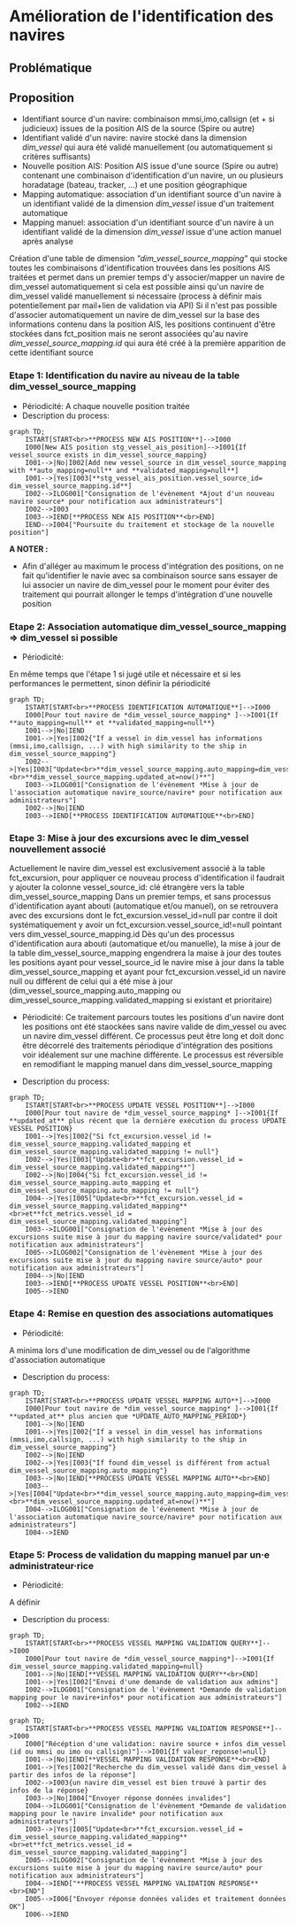 # Amélioration de l'identification des navires

## Problématique

## Proposition

* Identifiant source d'un navire: combinaison mmsi,imo,callsign (et + si judicieux) issues de la position AIS de la source (Spire ou autre)
* Identifiant validé d'un navire: navire stocké dans la dimension *dim_vessel* qui aura été validé manuellement (ou automatiquement si critères suffisants)
* Nouvelle position AIS: Position AIS issue d'une source (Spire ou autre) contenant une combinaison d'identification d'un navire, un ou plusieurs horadatage (bateau, tracker, ...) et une position géographique
* Mapping automatique: association d'un identifiant source d'un navire à un identifiant validé de la dimension *dim_vessel* issue d'un traitement automatique
* Mapping manuel: association d'un identifiant source d'un navire à un identifiant validé de la dimension *dim_vessel* issue d'une action manuel après analyse

Création d'une table de dimension *"dim_vessel_source_mapping"* qui stocke toutes les combinaisons d'identification trouvées dans les positions AIS traitées et permet dans un premier temps d'y associer/mapper un navire de dim_vessel automatiquement si cela est possible ainsi qu'un navire de dim_vessel validé manuellement si nécessaire (process à définir mais potentiellement par mail+lien de validation via API)
Si il n'est pas possible d'associer automatiquement un navire de dim_vessel sur la base des informations contenu dans la position AIS, les positions continuent d'être stockées dans fct_position mais ne seront associées qu'au navire *dim_vessel_source_mapping.id* qui aura été créé à la première apparition de cette identifiant source


### Etape 1: Identification du navire au niveau de la table dim_vessel_source_mapping
* Périodicité: A chaque nouvelle position traitée
* Description du process:
```mermaid
graph TD;
    ISTART[START<br>**PROCESS NEW AIS POSITION**]-->I000
    I000[New AIS position stg_vessel_ais_position]-->I001{If vessel_source exists in dim_vessel_source_mapping}
    I001-->|No|I002[Add new vessel_source in dim_vessel_source_mapping with **auto_mapping=null** and **validated_mapping=null**]
    I001-->|Yes|I003[**stg_vessel_ais_position.vessel_source_id= dim_vessel_source_mapping.id**]
    I002-->ILOG001["Consignation de l'évènement *Ajout d'un nouveau navire source* pour notification aux administrateurs"]
    I002-->I003
    I003-->IEND[**PROCESS NEW AIS POSITION**<br>END]
    IEND-->I004["Poursuite du traitement et stockage de la nouvelle position"]
```
**A NOTER :**
* Afin d'alléger au maximum le process d'intégration des positions, on ne fait qu'identifier le navie avec sa combinaison source sans essayer de lui associer un navire de dim_vessel pour le moment pour éviter des traitement qui pourrait allonger le temps d'intégration d'une nouvelle position
### Etape 2: Association automatique dim_vessel_source_mapping => dim_vessel si possible
* Périodicité:

En même temps que l'étape 1 si jugé utile et nécessaire et si les performances le permettent, sinon définir la périodicité
```mermaid
graph TD;
    ISTART[START<br>**PROCESS IDENTIFICATION AUTOMATIQUE**]-->I000
    I000[Pour tout navire de *dim_vessel_source_mapping* ]-->I001{If **auto_mapping=null** et **validated_mapping=null**}
    I001-->|No|IEND
    I001-->|Yes|I002{"If a vessel in dim_vessel has informations (mmsi,imo,callsign, ...) with high similarity to the ship in dim_vessel_source_mapping"}
    I002-->|Yes|I003["Update<br>**dim_vessel_source_mapping.auto_mapping=dim_vessel.id**<br>**dim_vessel_source_mapping.updated_at=now()**"]
    I003-->ILOG001["Consignation de l'évènement *Mise à jour de l'association automatique navire_source/navire* pour notification aux administrateurs"]
    I002-->|No|IEND
    I003-->IEND[**PROCESS IDENTIFICATION AUTOMATIQUE**<br>END]
```

### Etape 3: Mise à jour des excursions avec le dim_vessel nouvellement associé

Actuellement le navire dim_vessel est exclusivement associé à la table fct_excursion, pour appliquer ce nouveau process d'identification il faudrait y ajouter la colonne vessel_source_id: clé étrangère vers la table dim_vessel_source_mapping
Dans un premier temps, et sans processus d'identification ayant abouti (automatique et/ou manuel), on se retrouvera avec des excursions dont le fct_excursion.vessel_id=null par contre il doit systématiquement y avoir un fct_excursion.vessel_source_id!=null pointant vers dim_vessel_source_mapping.id
Dès qu'un des processus d'identification aura abouti (automatique et/ou manuelle), la mise à jour de la table dim_vessel_source_mapping engendrera la maise à jour des toutes les positions ayant pour vessel_source_id le navire mise à jour dans la table dim_vessel_source_mapping et ayant pour fct_excursion.vessel_id un navire null ou différent de celui qui a été mise à jour (dim_vessel_source_mapping.auto_mapping ou dim_vessel_source_mapping.validated_mapping si existant et prioritaire)

* Périodicité:
Ce traitement parcours toutes les positions d'un navire dont les positions ont été staockées sans navire valide de dim_vessel ou avec un navire dim_vessel différent.
Ce processus peut être long et doit donc être décorrelé des traitements périodique d'intégration des positions voir idéalement sur une machine différente.
Le processus est réversible en remodifiant le mapping manuel dans dim_vessel_source_mapping
 
* Description du process:
```mermaid
graph TD;
    ISTART[START<br>**PROCESS UPDATE VESSEL POSITION**]-->I000
    I000[Pour tout navire de *dim_vessel_source_mapping* ]-->I001{If **updated_at** plus récent que la dernière exécution du process UPDATE VESSEL POSITION}
    I001-->|Yes|I002{"Si fct_excursion.vessel_id != dim_vessel_source_mapping.validated_mapping et dim_vessel_source_mapping.validated_mapping != null"}
    I002-->|Yes|I003["Update<br>**fct_excursion.vessel_id = dim_vessel_source_mapping.validated_mapping**"]
    I002-->|No|I004{"Si fct_excursion.vessel_id != dim_vessel_source_mapping.auto_mapping et dim_vessel_source_mapping.auto_mapping != null"}
    I004-->|Yes|I005["Update<br>**fct_excursion.vessel_id = dim_vessel_source_mapping.validated_mapping**<br>et**fct_metrics.vessel_id = dim_vessel_source_mapping.validated_mapping"]
    I003-->ILOG001["Consignation de l'évènement *Mise à jour des excursions suite mise à jour du mapping navire source/validated* pour notification aux administrateurs"]
    I005-->ILOG002["Consignation de l'évènement *Mise à jour des excursions suite mise à jour du mapping navire source/auto* pour notification aux administrateurs"]
    I004-->|No|IEND
    I003-->IEND[**PROCESS UPDATE VESSEL POSITION**<br>END]
    I005-->IEND
```

### Etape 4: Remise en question des associations automatiques

* Périodicité:

A minima lors d'une modification de dim_vessel ou de l'algorithme d'association automatique

* Description du process:
```mermaid
graph TD;
    ISTART[START<br>**PROCESS UPDATE VESSEL MAPPING AUTO**]-->I000
    I000[Pour tout navire de *dim_vessel_source_mapping* ]-->I001{If **updated_at** plus ancien que *UPDATE_AUTO_MAPPING_PERIOD*}
    I001-->|No|IEND
    I001-->|Yes|I002{"If a vessel in dim_vessel has informations (mmsi,imo,callsign, ...) with high similarity to the ship in dim_vessel_source_mapping"}
    I002-->|No|IEND
    I002-->|Yes|I003{"If found dim_vessel is différent from actual dim_vessel_source_mapping.auto_mapping"}
    I003-->|No|IEND[**PROCESS UPDATE VESSEL MAPPING AUTO**<br>END]
    I003-->|Yes|I004["Update<br>**dim_vessel_source_mapping.auto_mapping=dim_vessel.id**<br>**dim_vessel_source_mapping.updated_at=now()**"]
    I004-->ILOG001["Consignation de l'évènement *Mise à jour de l'association automatique navire_source/navire* pour notification aux administrateurs"]
    I004-->IEND
```

### Etape 5: Process de validation du mapping manuel par un·e administrateur·rice

* Périodicité:

A définir

* Description du process:
```mermaid
graph TD;
    ISTART[START<br>**PROCESS VESSEL MAPPING VALIDATION QUERY**]-->I000
    I000[Pour tout navire de *dim_vessel_source_mapping*]-->I001{If dim_vessel_source_mapping.validated_mapping=null}
    I001-->|No|IEND[**VESSEL MAPPING VALIDATION QUERY**<br>END]
    I001-->|Yes|I002["Envoi d'une demande de validation aux admins"]
    I002-->ILOG001["Consignation de l'évènement *Demande de validation mapping pour le navire+infos* pour notification aux administrateurs"]
    I002-->IEND
```


```mermaid
graph TD;
    ISTART[START<br>**PROCESS VESSEL MAPPING VALIDATION RESPONSE**]-->I000
    I000["Récéption d'une validation: navire source + infos dim_vessel (id ou mmsi ou imo ou callsign)"]-->I001{If valeur_reponse!=null}
    I001-->|No|IEND[**VESSEL MAPPING VALIDATION RESPONSE**<br>END]
    I001-->|Yes|I002["Recherche du dim_vessel validé dans dim_vessel à partir des infos de la réponse"]
    I002-->I003{un navire dim_vessel est bien trouvé à partir des infos de la réponse}
    I003-->|No|I004["Envoyer réponse données invalides"]
    I004-->ILOG001["Consignation de l'évènement *Demande de validation mapping pour le navire invalide* pour notification aux administrateurs"]
    I003-->|Yes|I005["Update<br>**fct_excursion.vessel_id = dim_vessel_source_mapping.validated_mapping**<br>et**fct_metrics.vessel_id = dim_vessel_source_mapping.validated_mapping"]
    I005-->ILOG002["Consignation de l'évènement *Mise à jour des excursions suite mise à jour du mapping navire source/auto* pour notification aux administrateurs"]
    I004-->IEND["**PROCESS VESSEL MAPPING VALIDATION RESPONSE**<br>END"]
    I005-->I006["Envoyer réponse données valides et traitement données OK"]
    I006-->IEND
```






  
